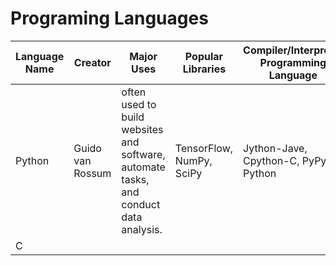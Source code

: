 # Programing Languages #

| Language Name | Creator | Major Uses | Popular Libraries | Compiler/Interpreter Programming Language | Jobs and Salaries |
| ------------- | ------- | ---------- | ----------------- | ----------------------------------------- | ----------------- |
| Python | Guido van Rossum | often used to build websites and software, automate tasks, and conduct data analysis.| TensorFlow, NumPy, SciPy | Jython-Jave, Cpython-C, PyPy-Python |
| C | | | | | | 
